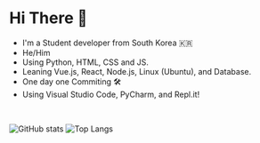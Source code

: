 # Hi There 👋
- I'm a Student developer from South Korea 🇰🇷
- He/Him
- Using Python, HTML, CSS and JS.
- Leaning Vue.js, React, Node.js, Linux (Ubuntu), and Database.
- One day one Commiting 🛠
- Using Visual Studio Code, PyCharm, and Repl.it!

<br>

![GitHub stats](https://github-readme-stats.vercel.app/api?username=froggal&show_icons=true&theme=dark)
![Top Langs](https://github-readme-stats.vercel.app/api/top-langs/?username=froggal&layout=compact&theme=dark)
